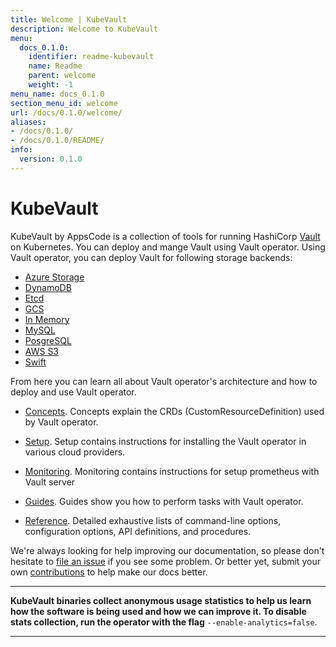 ```yaml
---
title: Welcome | KubeVault
description: Welcome to KubeVault
menu:
  docs_0.1.0:
    identifier: readme-kubevault
    name: Readme
    parent: welcome
    weight: -1
menu_name: docs_0.1.0
section_menu_id: welcome
url: /docs/0.1.0/welcome/
aliases:
- /docs/0.1.0/
- /docs/0.1.0/README/
info:
  version: 0.1.0
---
```


# KubeVault

KubeVault by AppsCode is a collection of tools for running HashiCorp [Vault](https://www.vaultproject.io/) on Kubernetes. You can deploy and mange Vault using Vault operator. Using Vault operator, you can deploy Vault for following storage backends:

- [Azure Storage](/docs/0.1.0/concepts/vault-server-crds/storage/azure)
- [DynamoDB](/docs/0.1.0/concepts/vault-server-crds/storage/dynamodb)
- [Etcd](/docs/0.1.0/concepts/vault-server-crds/storage/etcd)
- [GCS](/docs/0.1.0/concepts/vault-server-crds/storage/gcs)
- [In Memory](/docs/0.1.0/concepts/vault-server-crds/storage/inmem)
- [MySQL](/docs/0.1.0/concepts/vault-server-crds/storage/mysql)
- [PosgreSQL](/docs/0.1.0/concepts/vault-server-crds/storage/postgresql)
- [AWS S3](/docs/0.1.0/concepts/vault-server-crds/storage/s3)
- [Swift](/docs/0.1.0/concepts/vault-server-crds/storage/swift)

From here you can learn all about Vault operator's architecture and how to deploy and use Vault operator.

- [Concepts](/docs/0.1.0/concepts/). Concepts explain the CRDs (CustomResourceDefinition) used by Vault operator.

- [Setup](/docs/0.1.0/setup/). Setup contains instructions for installing
  the Vault operator in various cloud providers.

- [Monitoring](/docs/0.1.0/guides/monitoring). Monitoring contains instructions for setup prometheus with Vault server

- [Guides](/docs/0.1.0/guides/). Guides show you how to perform tasks with Vault operator.

- [Reference](/docs/0.1.0/reference/). Detailed exhaustive lists of
command-line options, configuration options, API definitions, and procedures.

We're always looking for help improving our documentation, so please don't hesitate to [file an issue](https://github.com/kubevault/project/issues/new) if you see some problem. Or better yet, submit your own [contributions](/docs/0.1.0/CONTRIBUTING) to help
make our docs better.

---

**KubeVault binaries collect anonymous usage statistics to help us learn how the software is being used and how we can improve it. To disable stats collection, run the operator with the flag** `--enable-analytics=false`.

---
